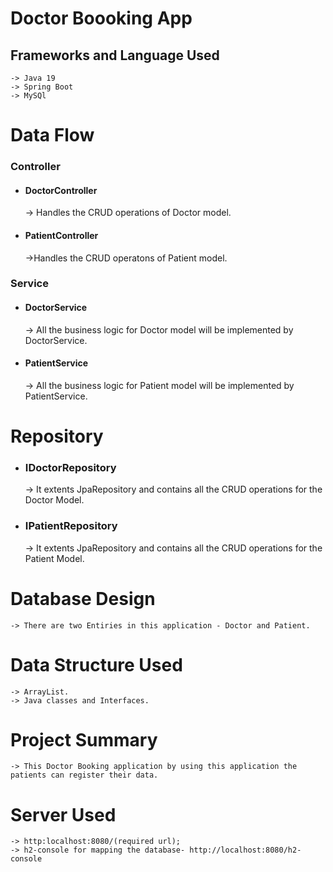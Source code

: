 # Doctor Boooking App

##  Frameworks and Language Used

    -> Java 19
    -> Spring Boot
    -> MySQl

 
# Data Flow

### Controller

- #### DoctorController
    -> Handles the CRUD operations of Doctor model.

- #### PatientController
    ->Handles the CRUD operatons of Patient model.


### Service

- #### DoctorService
    -> All the business logic for Doctor model will be implemented by DoctorService.
- #### PatientService
    ->  All the business logic for Patient model will be implemented by PatientService.




# Repository

- ### IDoctorRepository
    -> It extents JpaRepository and contains all the CRUD operations for the Doctor Model.

- ### IPatientRepository
    -> It extents JpaRepository and contains all the CRUD operations for the Patient Model.

# Database Design 
    -> There are two Entiries in this application - Doctor and Patient.
   

# Data Structure Used
    -> ArrayList.
    -> Java classes and Interfaces.
# Project Summary 
    -> This Doctor Booking application by using this application the patients can register their data.
# Server Used
    -> http:localhost:8080/(required url);
    -> h2-console for mapping the database- http://localhost:8080/h2-console
